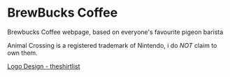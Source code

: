 # BrewBucks Coffee
 Brewbucks Coffee webpage, based on everyone's favourite pigeon barista

Animal Crossing is a registered trademark of Nintendo, i do *NOT* claim to own them.

[Logo Design - theshirtlist](https://www.theshirtlist.com/brewbucks-coffee-t-shirt/)
